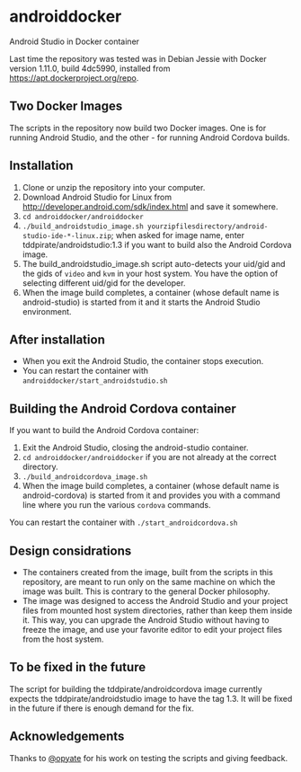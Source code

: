 # androiddocker
Android Studio in Docker container

Last time the repository was tested was in Debian Jessie with Docker version 1.11.0, build 4dc5990, installed from https://apt.dockerproject.org/repo.

## Two Docker Images

The scripts in the repository now build two Docker images. One is for running Android Studio, and the other - for running Android Cordova builds.

## Installation
1. Clone or unzip the repository into your computer.
2. Download Android Studio for Linux from http://developer.android.com/sdk/index.html and save it somewhere.
3. `cd androiddocker/androiddocker`
4. `./build_androidstudio_image.sh yourzipfilesdirectory/android-studio-ide-*-linux.zip`; when asked for image name, enter tddpirate/androidstudio:1.3 if you want to build also the Android Cordova image.
5. The build_androidstudio_image.sh script auto-detects your uid/gid and the gids of `video` and `kvm` in your host system. You have the option of selecting different uid/gid for the developer.
6. When the image build completes, a container (whose default name is android-studio) is started from it and it starts the Android Studio environment.

## After installation
* When you exit the Android Studio, the container stops execution.
* You can restart the container with `androiddocker/start_androidstudio.sh`

## Building the Android Cordova container
If you want to build the Android Cordova container:

1. Exit the Android Studio, closing the android-studio container.
2. `cd androiddocker/androiddocker` if you are not already at the correct directory.
3. `./build_androidcordova_image.sh`
4. When the image build completes, a container (whose default name is android-cordova) is started from it and provides you with a command line where you run the various `cordova` commands.

You can restart the container with `./start_androidcordova.sh`

## Design considrations
* The containers created from the image, built from the scripts in this repository, are meant to run only on the same machine on which the image was built. This is contrary to the general Docker philosophy. 
* The image was designed to access the Android Studio and your project files from mounted host system directories, rather than keep them inside it. This way, you can upgrade the Android Studio without having to freeze the image, and use your favorite editor to edit your project files from the host system.

## To be fixed in the future
The script for building the tddpirate/androidcordova image currently expects the tddpirate/androidstudio image to have the tag 1.3. It will be fixed in the future if there is enough demand for the fix.

## Acknowledgements
Thanks to [@opyate](https://github.com/opyate) for his work on testing the scripts and giving feedback.